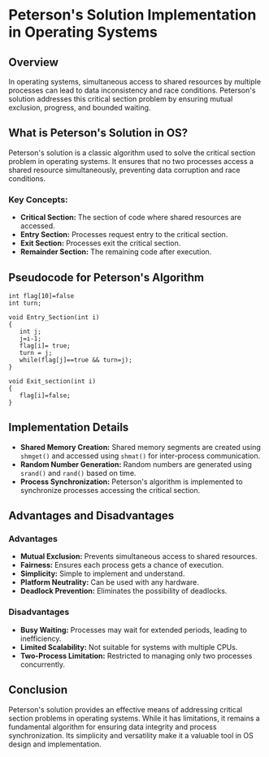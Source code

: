 # Peterson's Solution Implementation in Operating Systems

## Overview

In operating systems, simultaneous access to shared resources by multiple processes can lead to data inconsistency and race conditions. Peterson's solution addresses this critical section problem by ensuring mutual exclusion, progress, and bounded waiting.

## What is Peterson's Solution in OS?

Peterson's solution is a classic algorithm used to solve the critical section problem in operating systems. It ensures that no two processes access a shared resource simultaneously, preventing data corruption and race conditions.

### Key Concepts:
- **Critical Section:** The section of code where shared resources are accessed.
- **Entry Section:** Processes request entry to the critical section.
- **Exit Section:** Processes exit the critical section.
- **Remainder Section:** The remaining code after execution.

## Pseudocode for Peterson's Algorithm

```plaintext
int flag[10]=false
int turn; 

void Entry_Section(int i) 
{
   int j;
   j=i-1; 
   flag[i]= true; 
   turn = j; 
   while(flag[j]==true && turn=j); 
}

void Exit_section(int i)
{
   flag[i]=false;
}
```

## Implementation Details

- **Shared Memory Creation:** Shared memory segments are created using `shmget()` and accessed using `shmat()` for inter-process communication.
- **Random Number Generation:** Random numbers are generated using `srand()` and `rand()` based on time.
- **Process Synchronization:** Peterson's algorithm is implemented to synchronize processes accessing the critical section.

## Advantages and Disadvantages

### Advantages

- **Mutual Exclusion:** Prevents simultaneous access to shared resources.
- **Fairness:** Ensures each process gets a chance of execution.
- **Simplicity:** Simple to implement and understand.
- **Platform Neutrality:** Can be used with any hardware.
- **Deadlock Prevention:** Eliminates the possibility of deadlocks.

### Disadvantages

- **Busy Waiting:** Processes may wait for extended periods, leading to inefficiency.
- **Limited Scalability:** Not suitable for systems with multiple CPUs.
- **Two-Process Limitation:** Restricted to managing only two processes concurrently.

## Conclusion

Peterson's solution provides an effective means of addressing critical section problems in operating systems. While it has limitations, it remains a fundamental algorithm for ensuring data integrity and process synchronization. Its simplicity and versatility make it a valuable tool in OS design and implementation.
